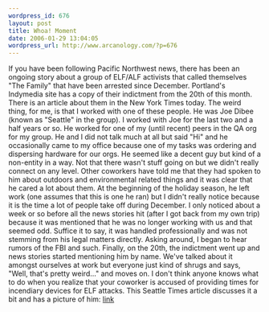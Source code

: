 ```yaml
--- 
wordpress_id: 676
layout: post
title: Whoa! Moment
date: 2006-01-29 13:04:05
wordpress_url: http://www.arcanology.com/?p=676
---
```

If you have been following Pacific Northwest news, there has been an ongoing story about a group of ELF/ALF activists that called themselves "The Family" that have been arrested since December. Portland's Indymedia site has a copy of their indictment from the 20th of this month. There is an article about them in the New York Times today. The weird thing, for me, is that I worked with one of these people. He was Joe Dibee (known as "Seattle" in the group). I worked with Joe for the last two and a half years or so. He worked for one of my (until recent) peers in the QA org for my group. He and I did not talk much at all but said "Hi" and he occasionally came to my office because one of my tasks was ordering and dispersing hardware for our orgs. He seemed like a decent guy but kind of a non-entity in a way. Not that there wasn't stuff going on but we didn't really connect on any level. Other coworkers have told me that they had spoken to him about outdoors and environmental related things and it was clear that he cared a lot about them. At the beginning of the holiday season, he left work (one assumes that this is one he ran) but I didn't really notice because it is the time a lot of people take off during December. I only noticed about a week or so before all the news stories hit (after I got back from my own trip) because it was mentioned that he was no longer working with us and that seemed odd. Suffice it to say, it was handled professionally and was not stemming from his legal matters directly. Asking around, I began to hear rumors of the FBI and such. Finally, on the 20th, the indictment went up and news stories started mentioning him by name. We've talked about it amongst ourselves at work but everyone just kind of shrugs and says, "Well, that's pretty weird..." and moves on. I don't think anyone knows what to do when you realize that your coworker is accused of providing times for incendiary devices for ELF attacks. This Seattle Times article discusses it a bit and has a picture of him: <a href="http://seattletimes.nwsource.com/cgi-bin/PrintStory.pl?document_id=2002752813&slug=ecoindictments21m&date=20060121">link</a>